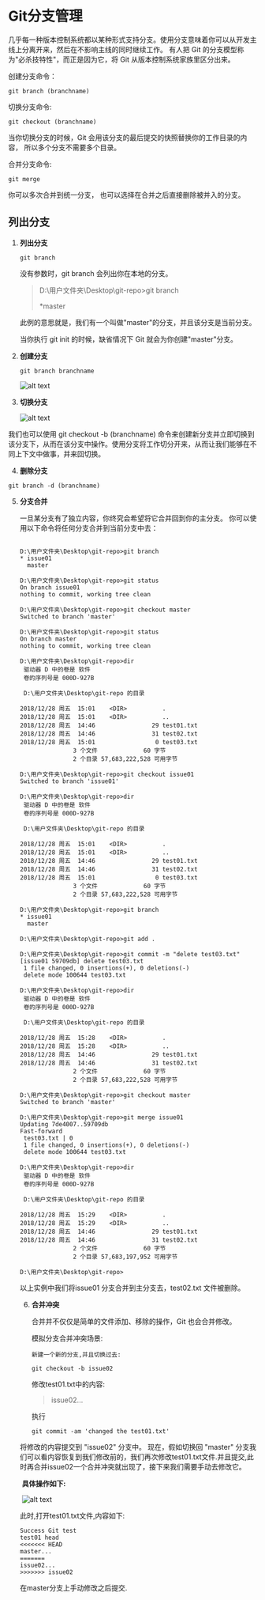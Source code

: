 # Git分支管理

几乎每一种版本控制系统都以某种形式支持分支。使用分支意味着你可以从开发主线上分离开来，然后在不影响主线的同时继续工作。 有人把 Git 的分支模型称为"必杀技特性"，而正是因为它，将 Git 从版本控制系统家族里区分出来。

创建分支命令：

~~~
git branch (branchname)
~~~

切换分支命令:

~~~
git checkout (branchname)
~~~

当你切换分支的时候，Git 会用该分支的最后提交的快照替换你的工作目录的内容， 所以多个分支不需要多个目录。

合并分支命令:

~~~
git merge 
~~~

你可以多次合并到统一分支， 也可以选择在合并之后直接删除被并入的分支。

## 列出分支

1. **列出分支**

   ~~~
   git branch
   ~~~

   没有参数时，git branch 会列出你在本地的分支。

   >D:\用户文件夹\Desktop\git-repo>git branch
   >
   >*master

   此例的意思就是，我们有一个叫做"master"的分支，并且该分支是当前分支。 

   当你执行 git init 的时候，缺省情况下 Git 就会为你创建"master"分支。

2. **创建分支**

   ~~~
   git branch branchname
   ~~~

   ![alt text](imgs/branch01.png) 

3. **切换分支**

   ![alt text](imgs/change_issue01.png)  

我们也可以使用 git checkout -b (branchname)  命令来创建新分支并立即切换到该分支下，从而在该分支中操作。使用分支将工作切分开来，从而让我们能够在不同上下文中做事，并来回切换。

4.  **删除分支**

   ~~~
   git branch -d (branchname)
   ~~~

5. **分支合并**

   一旦某分支有了独立内容，你终究会希望将它合并回到你的主分支。 你可以使用以下命令将任何分支合并到当前分支中去：

   ~~~
   
   D:\用户文件夹\Desktop\git-repo>git branch
   * issue01
     master
   
   D:\用户文件夹\Desktop\git-repo>git status
   On branch issue01
   nothing to commit, working tree clean
   
   D:\用户文件夹\Desktop\git-repo>git checkout master
   Switched to branch 'master'
   
   D:\用户文件夹\Desktop\git-repo>git status
   On branch master
   nothing to commit, working tree clean
   
   D:\用户文件夹\Desktop\git-repo>dir
    驱动器 D 中的卷是 软件
    卷的序列号是 000D-927B
   
    D:\用户文件夹\Desktop\git-repo 的目录
   
   2018/12/28 周五  15:01    <DIR>          .
   2018/12/28 周五  15:01    <DIR>          ..
   2018/12/28 周五  14:46                29 test01.txt
   2018/12/28 周五  14:46                31 test02.txt
   2018/12/28 周五  15:01                 0 test03.txt
                  3 个文件             60 字节
                  2 个目录 57,683,222,528 可用字节
   
   D:\用户文件夹\Desktop\git-repo>git checkout issue01
   Switched to branch 'issue01'
   
   D:\用户文件夹\Desktop\git-repo>dir
    驱动器 D 中的卷是 软件
    卷的序列号是 000D-927B
   
    D:\用户文件夹\Desktop\git-repo 的目录
   
   2018/12/28 周五  15:01    <DIR>          .
   2018/12/28 周五  15:01    <DIR>          ..
   2018/12/28 周五  14:46                29 test01.txt
   2018/12/28 周五  14:46                31 test02.txt
   2018/12/28 周五  15:01                 0 test03.txt
                  3 个文件             60 字节
                  2 个目录 57,683,222,528 可用字节
   
   D:\用户文件夹\Desktop\git-repo>git branch
   * issue01
     master
   
   D:\用户文件夹\Desktop\git-repo>git add .
   
   D:\用户文件夹\Desktop\git-repo>git commit -m "delete test03.txt"
   [issue01 59709db] delete test03.txt
    1 file changed, 0 insertions(+), 0 deletions(-)
    delete mode 100644 test03.txt
   
   D:\用户文件夹\Desktop\git-repo>dir
    驱动器 D 中的卷是 软件
    卷的序列号是 000D-927B
   
    D:\用户文件夹\Desktop\git-repo 的目录
   
   2018/12/28 周五  15:28    <DIR>          .
   2018/12/28 周五  15:28    <DIR>          ..
   2018/12/28 周五  14:46                29 test01.txt
   2018/12/28 周五  14:46                31 test02.txt
                  2 个文件             60 字节
                  2 个目录 57,683,222,528 可用字节
   
   D:\用户文件夹\Desktop\git-repo>git checkout master
   Switched to branch 'master'
   
   D:\用户文件夹\Desktop\git-repo>git merge issue01
   Updating 7de4007..59709db
   Fast-forward
    test03.txt | 0
    1 file changed, 0 insertions(+), 0 deletions(-)
    delete mode 100644 test03.txt
   
   D:\用户文件夹\Desktop\git-repo>dir
    驱动器 D 中的卷是 软件
    卷的序列号是 000D-927B
   
    D:\用户文件夹\Desktop\git-repo 的目录
   
   2018/12/28 周五  15:29    <DIR>          .
   2018/12/28 周五  15:29    <DIR>          ..
   2018/12/28 周五  14:46                29 test01.txt
   2018/12/28 周五  14:46                31 test02.txt
                  2 个文件             60 字节
                  2 个目录 57,683,197,952 可用字节
   
   D:\用户文件夹\Desktop\git-repo>
   ~~~

   以上实例中我们将issue01 分支合并到主分支去，test02.txt 文件被删除。



   6. **合并冲突**

      合并并不仅仅是简单的文件添加、移除的操作，Git 也会合并修改。

      模拟分支合并冲突场景:

      `新建一个新的分支,并且切换过去:`

      ~~~
      git checkout -b issue02
      ~~~

      修改test01.txt中的内容:

      > issue02...

      执行

      ~~~
      git commit -am 'changed the test01.txt'
      ~~~

   将修改的内容提交到 "issue02" 分支中。 现在，假如切换回 "master" 分支我们可以看内容恢复到我们修改前的，我们再次修改test01.txt文件.并且提交,此时再合并issue02一个合并冲突就出现了，接下来我们需要手动去修改它。

   ​	**具体操作如下:**

   ​	![alt text](imgs/ct.png)

   此时,打开test01.txt文件,内容如下:

   ~~~
   Success Git test
   test01 head
   <<<<<<< HEAD
   master...
   =======
   issue02...
   >>>>>>> issue02
   ~~~

   在master分支上手动修改之后提交.